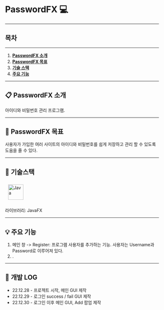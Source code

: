# PasswordFX 💻

---

## 목차

---

1. [**PasswordFX 소개**](#1)
2. [**PasswordFX 목표**](#2)
3. [**기술 스택**](#3)
4. [**주요 기능**](#4)
---
<div id="1"></div>

## 📋 PasswordFX 소개

아이디와 비밀번호 관리 프로그램.

---
<div id="2"></div>

## 🎯 PasswordFX 목표

사용자가 가입한 여러 사이트의 아이디와 비밀번호를 쉽게 저장하고 관리 할 수 있도록 도움을 줄 수 있다.

---

<div id="3"></div>

## 🔧 기술스택

<a href="https://www.java.com/" target="_blank"><img style="margin: 10px" src="https://profilinator.rishav.dev/skills-assets/java-original-wordmark.svg" alt="Java" height="50" /></a>

라이브러리: JavaFX

---

<div id="4"></div>

## 💡 주요 기능

1. 메인 창 -> Register: 프로그램 사용자를 추가하는 기능. 사용자는 Username과 Password로 이루어져 있다.
2. .

---

## 📃 개발 LOG

* 22.12.28 - 프로젝트 시작, 메인 GUI 제작
* 22.12.29 - 로그인 success / fail GUI 제작
* 22.12.30 - 로그인 이후 메인 GUI, Add 팝업 제작